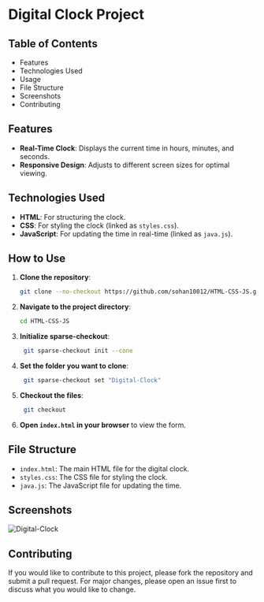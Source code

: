 # Digital Clock Project

## Table of Contents

- Features
- Technologies Used
- Usage
- File Structure
- Screenshots
- Contributing

## Features

- **Real-Time Clock**: Displays the current time in hours, minutes, and seconds.
- **Responsive Design**: Adjusts to different screen sizes for optimal viewing.

## Technologies Used

- **HTML**: For structuring the clock.
- **CSS**: For styling the clock (linked as `styles.css`).
- **JavaScript**: For updating the time in real-time (linked as `java.js`).

## How to Use

1. **Clone the repository**:
    ```bash
    git clone --no-checkout https://github.com/sohan10012/HTML-CSS-JS.git
    ```
2. **Navigate to the project directory**:
    ```bash
    cd HTML-CSS-JS
    ```
3. **Initialize sparse-checkout**:
   ```bash
    git sparse-checkout init --cone
    ```
4. **Set the folder you want to clone**:
   ```bash
    git sparse-checkout set "Digital-Clock"
    ```  
5. **Checkout the files**:
   ```bash
    git checkout
    ```    
6. **Open `index.html` in your browser** to view the form.

## File Structure

- `index.html`: The main HTML file for the digital clock.
- `styles.css`: The CSS file for styling the clock.
- `java.js`: The JavaScript file for updating the time.

## Screenshots

![Digital-Clock](img.png)

## Contributing

If you would like to contribute to this project, please fork the repository and submit a pull request. For major changes, please open an issue first to discuss what you would like to change.


